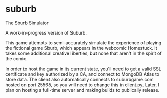 # suburb
The Sburb Simulator

A work-in-progress version of Suburb. 

This game attempts to semi-accurately simulate the experience of playing the fictional game Sburb, which appears in the webcomic Homestuck. It takes some additional creative liberties, but none that aren't in the spirit of the comic.

In order to host the game in its current state, you'll need to get a valid SSL certificate and key authorized by a CA, and connect to MongoDB Atlas to store data. The client also automatically connects to suburbgame.com hosted on port 25565, so you will need to change this in client.py. Later, I plan on hosting a full-time server and making builds to publically release.
